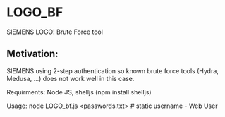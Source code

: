 # LOGO_BF
SIEMENS LOGO! Brute Force tool


## Motivation: 
SIEMENS using 2-step authentication so known brute force tools (Hydra, Medusa, ...) does not work well in this case.

Requirments: Node JS, shelljs (npm install shelljs)   

Usage: node LOGO_bf.js <LOGO IP> <passwords.txt> # static username - Web User                                        
